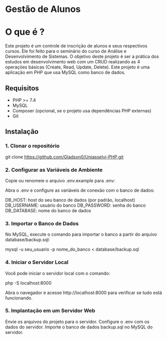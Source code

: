 # Gestão de Alunos

# O que é ?

Este projeto é um controle de inscrição de alunos e seus respectivos cursos.
Ele foi feito para o seminário do curso de Análise e Desenvolvimento de Sistemas.
O objetivo deste projeto é ser a prática dos estudos em desenvolvimento web com um CRUD realizando as 4 operações básicas (Create, Read, Update, Delete).
Este projeto é uma aplicação em PHP que usa MySQL como banco de dados.

## Requisitos

- PHP >= 7.4
- MySQL
- Composer (opcional, se o projeto usa dependências PHP externas)
- Git

## Instalação

### 1. Clonar o repositório

git clone https://github.com/Gladson0/Uniasselvi-PHP.git

### 2. Configurar as Variáveis de Ambiente

Copie ou renomeie o arquivo .env.example para .env:

Abra o .env e configure as variáveis de conexão com o banco de dados:

DB_HOST: host do seu banco de dados (por padrão, localhost)
DB_USERNAME: usuário do banco
DB_PASSWORD: senha do banco
DB_DATABASE: nome do banco de dados

### 3. Importar o Banco de Dados

No MySQL, execute o comando para importar o banco a partir do arquivo database/backup.sql:

mysql -u seu_usuario -p nome_do_banco < database/backup.sql

### 4. Iniciar o Servidor Local

Você pode iniciar o servidor local com o comando:

php -S localhost:8000

Abra o navegador e acesse http://localhost:8000 para verificar se tudo está funcionando.

### 5. Implantação em um Servidor Web

Envie os arquivos do projeto para o servidor.
Configure o .env com os dados do servidor.
Importe o banco de dados backup.sql no MySQL do servidor.

